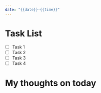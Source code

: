 ```yaml
---
date: "{{date}}-{{time}}"
---
```


# Task List

- [ ] Task 1
- [ ] Task 2
- [ ] Task 3
- [ ] Task 4

# My thoughts on today


